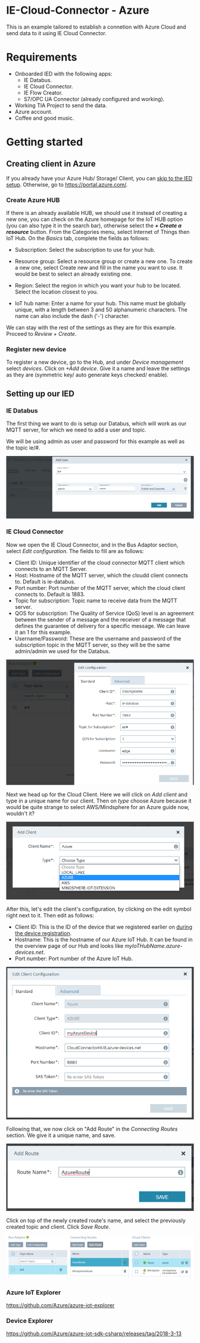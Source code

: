 # IE-Cloud-Connector - Azure

This is an example tailored to establish a connetion with Azure Cloud and send data to it using IE Cloud Connector.

# Requirements

- Onboarded IED with the following apps:
  - IE Databus.
  - IE Cloud Connector.
  - IE Flow Creator.
  - S7/OPC UA Connector (already configured and working).
- Working TIA Project to send the data.
- Azure account.
- Coffee and good music.

# Getting started

## Creating client in Azure

If you already have your Azure Hub/ Storage/ Client, you can [skip to the IED setup](#setting-up-our-ied). Otherwise, go to https://portal.azure.com/. 

### Create Azure HUB

If there is an already available HUB, we should use it instead of creating a new one, you can check on the Azure homepage for the IoT HUB option (you can also type it in the search bar), otherwise select the ***+ Create a resource*** button. From the Categories menu, select Internet of Things then IoT Hub. On the *Basics* tab, complete the fields as follows:

- Subscription: Select the subscription to use for your hub.

- Resource group: Select a resource group or create a new one. To create a new one, select Create new and fill in the name you want to use. It would be best to select an already existing one.

- Region: Select the region in which you want your hub to be located. Select the location closest to you.

- IoT hub name: Enter a name for your hub. This name must be globally unique, with a length between 3 and 50 alphanumeric characters. The name can also include the dash ('-') character.

We can stay with the rest of the settings as they are for this example. Proceed to *Review + Create*.

### Register new device

To register a new device, go to the Hub, and under *Device management* select *devices*. Click on *+Add device*. Give it a name and leave the settings as they are (symmetric key/ auto generate keys checked/ enable).

## Setting up our IED

### IE Databus

The first thing we want to do is setup our Databus, which will work as our MQTT server, for which we need to add a user and topic.

We will be using admin as user and password for this example as well as the topic ie/#.

![Add user](https://github.com/JustCapo/IE-Cloud-Connector.-Azure/blob/main/Images/IE_Databus.png)

### IE Cloud Connector

Now we open the IE Cloud Connector, and in the Bus Adaptor section, select *Edit configuration*.
The fields to fill are as follows:
- Client ID: Unique identifier of the cloud connector MQTT client which connects to an MQTT Server.
- Host: Hostname of the MQTT server, which the cloudd client connects to. Default is ie-databus.
- Port number: Port number of the MQTT server, which the cloud client connects to. Default is 1883.
- Topic for subscription: Topic name to receive data from the MQTT server.
- QOS for subscription: The Quality of Service (QoS) level is an agreement between the sender of a message and the receiver of a message that defines the guarantee of delivery for a specific message. We can leave it an 1 for this example.
- Username/Password: These are the username and password of the subscription topic in the MQTT server, so they will be the same admin/admin we used for the Databus.

![](https://github.com/JustCapo/IE-Cloud-Connector.-Azure/blob/main/Images/IE_CC_Databus.png)

Next we head up for the Cloud Client. Here we will click on *Add client* and type in a unique name for our client. Then on *type* choose Azure because it would be quite strange to select AWS/Mindsphere for an Azure guide now, wouldn't it?

![](https://github.com/JustCapo/IE-Cloud-Connector.-Azure/blob/main/Images/IE_CC_Client.png)

After this, let's edit the client's configuration, by clicking on the edit symbol right next to it. Then edit as follows:
- Client ID: This is the ID of the device that we registered earlier on [during the device registration](register-new-device).
- Hostname: This is the hostname of our Azure IoT Hub. It can be found in the overview page of our Hub and looks like *myIoTHubName.azure-devices.net*.
- Port number: Port number of the Azure IoT Hub.

![](https://github.com/JustCapo/IE-Cloud-Connector.-Azure/blob/main/Images/IE_CC_ClientConfig.png)

Following that, we now click on "Add Route" in the *Connecting Routes* section. We give it a unique name, and save.

![](https://github.com/JustCapo/IE-Cloud-Connector.-Azure/blob/main/Images/IE_CC_AddRoute.png)

Click on top of the newly created route's name, and select the previously created topic and client. Click *Save Route*.

![](https://github.com/JustCapo/IE-Cloud-Connector.-Azure/blob/main/Images/IE_CC_SaveRoute.png)

### Azure IoT Explorer

https://github.com/Azure/azure-iot-explorer

### Device Explorer

https://github.com/Azure/azure-iot-sdk-csharp/releases/tag/2018-3-13

